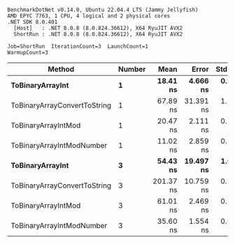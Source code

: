 ```

BenchmarkDotNet v0.14.0, Ubuntu 22.04.4 LTS (Jammy Jellyfish)
AMD EPYC 7763, 1 CPU, 4 logical and 2 physical cores
.NET SDK 8.0.401
  [Host]   : .NET 8.0.8 (8.0.824.36612), X64 RyuJIT AVX2
  ShortRun : .NET 8.0.8 (8.0.824.36612), X64 RyuJIT AVX2

Job=ShortRun  IterationCount=3  LaunchCount=1  
WarmupCount=3  

```
| Method                       | Number | Mean      | Error     | StdDev   | Min       | Max       | Gen0   | Allocated |
|----------------------------- |------- |----------:|----------:|---------:|----------:|----------:|-------:|----------:|
| **ToBinaryArrayInt**             | **1**      |  **18.41 ns** |  **4.666 ns** | **0.256 ns** |  **18.22 ns** |  **18.70 ns** | **0.0004** |      **32 B** |
| ToBinaryArrayConvertToString | 1      |  67.89 ns | 31.391 ns | 1.721 ns |  65.91 ns |  69.05 ns | 0.0011 |      96 B |
| ToBinaryArrayIntMod          | 1      |  20.47 ns |  2.111 ns | 0.116 ns |  20.37 ns |  20.59 ns | 0.0004 |      32 B |
| ToBinaryArrayIntModNumber    | 1      |  11.02 ns |  2.859 ns | 0.157 ns |  10.88 ns |  11.19 ns | 0.0004 |      32 B |
| **ToBinaryArrayInt**             | **3**      |  **54.43 ns** | **19.497 ns** | **1.069 ns** |  **53.21 ns** |  **55.16 ns** | **0.0011** |      **96 B** |
| ToBinaryArrayConvertToString | 3      | 201.37 ns | 10.759 ns | 0.590 ns | 201.02 ns | 202.05 ns | 0.0033 |     296 B |
| ToBinaryArrayIntMod          | 3      |  61.01 ns |  2.469 ns | 0.135 ns |  60.85 ns |  61.11 ns | 0.0011 |      96 B |
| ToBinaryArrayIntModNumber    | 3      |  35.60 ns |  1.554 ns | 0.085 ns |  35.54 ns |  35.69 ns | 0.0011 |      96 B |
